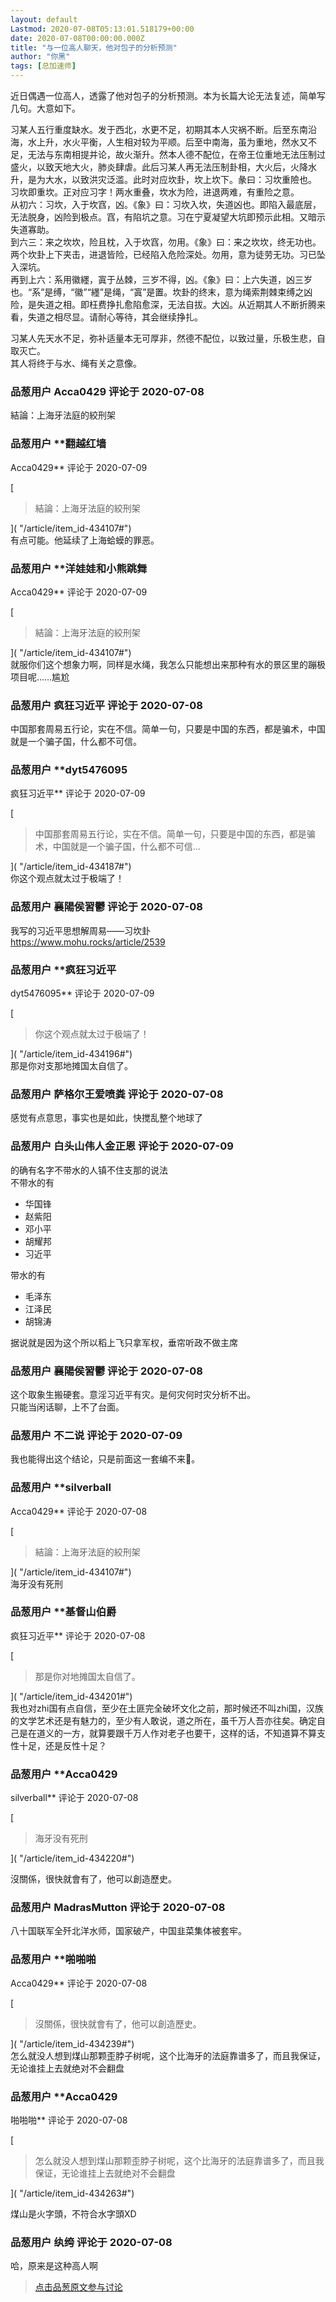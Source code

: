 ```yaml
---
layout: default
Lastmod: 2020-07-08T05:13:01.518179+00:00
date: 2020-07-08T00:00:00.000Z
title: "与一位高人聊天，他对包子的分析预测"
author: "你黑"
tags: [总加速师]
---
```


近日偶遇一位高人，透露了他对包子的分析预测。本为长篇大论无法复述，简单写几句。大意如下。  
  
习某人五行重度缺水。发于西北，水更不足，初期其本人灾祸不断。后至东南沿海，水上升，水火平衡，人生相对较为平顺。后至中南海，虽为重地，然水又不足，无法与东南相提并论，故火渐升。然本人德不配位，在帝王位重地无法压制过盛火，以致天地大火，肺炎肆虐。此后习某人再无法压制卦相，大火后，火降水升，是为大水，以致洪灾泛滥。此时对应坎卦，坎上坎下。彖曰：习坎重險也。  
习坎即重坎。正对应习字！两水重叠，坎水为险，进退两难，有重险之意。  
从初六：习坎，入于坎窞，凶。《象》曰：习坎入坎，失道凶也。即陷入最底层，无法脱身，凶险到极点。窞，有陷坑之意。习在宁夏凝望大坑即预示此相。又暗示失道寡助。  
到六三：来之坎坎，险且枕，入于坎窞，勿用。《象》曰：来之坎坎，终无功也。两个坎卦上下夹击，进退皆险，已经陷入危险深处。勿用，意为徒劳无功。习已坠入深坑。  
再到上六：系用徽纆，寘于丛棘，三岁不得，凶。《象》曰：上六失道，凶三岁也。“系”是缚，“徽”“纆”是绳，“寘”是置。坎卦的终末，意为绳索荆棘束缚之凶险，是失道之相。即枉费挣扎愈陷愈深，无法自拔。大凶。从近期其人不断折腾来看，失道之相尽显。请耐心等待，其会继续挣扎。  
  
习某人先天水不足，弥补适量本无可厚非，然德不配位，以致过量，乐极生悲，自取灭亡。  
其人将终于与水、绳有关之意像。

            
### 品葱用户 **Acca0429** 评论于 2020-07-08
        
結論：上海牙法庭的絞刑架
        


            
### 品葱用户 **翻越红墙 
Acca0429** 评论于 2020-07-09
        
[

> 結論：上海牙法庭的絞刑架

]( "/article/item_id-434107#")  
有点可能。他延续了上海蛤蟆的罪恶。
        


            
### 品葱用户 **洋娃娃和小熊跳舞 
Acca0429** 评论于 2020-07-09
        
[

> 結論：上海牙法庭的絞刑架

]( "/article/item_id-434107#")  
就服你们这个想象力啊，同样是水绳，我怎么只能想出来那种有水的景区里的蹦极项目呢……尴尬
        


            
### 品葱用户 **疯狂习近平** 评论于 2020-07-08
        
中国那套周易五行论，实在不信。简单一句，只要是中国的东西，都是骗术，中国就是一个骗子国，什么都不可信。
        


            
### 品葱用户 **dyt5476095 
疯狂习近平** 评论于 2020-07-09
        
[

> 中国那套周易五行论，实在不信。简单一句，只要是中国的东西，都是骗术，中国就是一个骗子国，什么都不可信...

]( "/article/item_id-434187#")  
你这个观点就太过于极端了！
        


            
### 品葱用户 **襄陽侯習鬱** 评论于 2020-07-08
        
我写的习近平思想解周易——习坎卦  
https://www.mohu.rocks/article/2539
        


            
### 品葱用户 **疯狂习近平 
dyt5476095** 评论于 2020-07-09
        
[

> 你这个观点就太过于极端了！

]( "/article/item_id-434196#")  
那是你对支那地摊国太自信了。
        


            
### 品葱用户 **萨格尔王爱喷粪** 评论于 2020-07-08
        
感觉有点意思，事实也是如此，快搅乱整个地球了
        


            
### 品葱用户 **白头山伟人金正恩** 评论于 2020-07-09
        
的确有名字不带水的人镇不住支那的说法  
不带水的有  

*   华国锋
*   赵紫阳
*   邓小平
*   胡耀邦
*   习近平

  
  
带水的有  

*   毛泽东
*   江泽民
*   胡锦涛

  
  
据说就是因为这个所以稻上飞只拿军权，垂帘听政不做主席
        


            
### 品葱用户 **襄陽侯習鬱** 评论于 2020-07-08
        
这个取象生搬硬套。意淫习近平有灾。是何灾何时灾分析不出。  
只能当闲话聊，上不了台面。
        


            
### 品葱用户 **不二说** 评论于 2020-07-09
        
我也能得出这个结论，只是前面这一套编不来🤣。
        


            
### 品葱用户 **silverball 
Acca0429** 评论于 2020-07-08
        
[

> 結論：上海牙法庭的絞刑架

]( "/article/item_id-434107#")  
海牙没有死刑
        


            
### 品葱用户 **基督山伯爵 
疯狂习近平** 评论于 2020-07-08
        
[

> 那是你对地摊国太自信了。

]( "/article/item_id-434201#")  
我也对zhi国有点自信，至少在土匪完全破坏文化之前，那时候还不叫zhi国，汉族的文学艺术还是有魅力的，至少有人敢说，道之所在，虽千万人吾亦往矣。确定自己是在道义的一方，就算要跟千万人作对老子也要干，这样的话，不知道算不算支性十足，还是反性十足？
        


            
### 品葱用户 **Acca0429 
silverball** 评论于 2020-07-08
        
[

> 海牙没有死刑

]( "/article/item_id-434220#")  
  
沒關係，很快就會有了，他可以創造歷史。
        


            
### 品葱用户 **MadrasMutton** 评论于 2020-07-08
        
八十国联军全歼北洋水师，国家破产，中国韭菜集体被套牢。
        


            
### 品葱用户 **啪啪啪 
Acca0429** 评论于 2020-07-08
        
[

> 沒關係，很快就會有了，他可以創造歷史。

]( "/article/item_id-434239#")  
怎么就没人想到煤山那颗歪脖子树呢，这个比海牙的法庭靠谱多了，而且我保证，无论谁挂上去就绝对不会翻盘
        


            
### 品葱用户 **Acca0429 
啪啪啪** 评论于 2020-07-08
        
[

> 怎么就没人想到煤山那颗歪脖子树呢，这个比海牙的法庭靠谱多了，而且我保证，无论谁挂上去就绝对不会翻盘

]( "/article/item_id-434263#")  
  
煤山是火字頭，不符合水字頭XD
        


            
### 品葱用户 **纨绔** 评论于 2020-07-08
        
哈，原来是这种高人啊
        






> [点击品葱原文参与讨论](https://pincong.rocks/article/21357)

